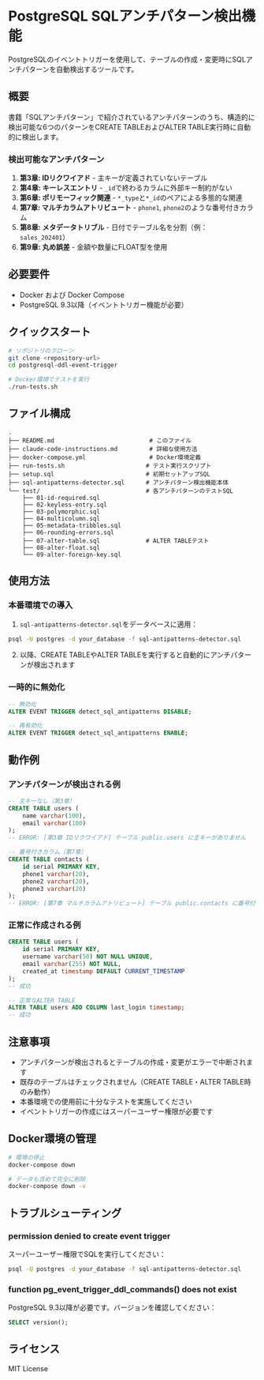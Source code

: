 # PostgreSQL SQLアンチパターン検出機能

PostgreSQLのイベントトリガーを使用して、テーブルの作成・変更時にSQLアンチパターンを自動検出するツールです。

## 概要

書籍「SQLアンチパターン」で紹介されているアンチパターンのうち、構造的に検出可能な6つのパターンをCREATE TABLEおよびALTER TABLE実行時に自動的に検出します。

### 検出可能なアンチパターン

1. **第3章: IDリクワイアド** - 主キーが定義されていないテーブル
2. **第4章: キーレスエントリ** - `_id`で終わるカラムに外部キー制約がない
3. **第6章: ポリモーフィック関連** - `*_type`と`*_id`のペアによる多態的な関連
4. **第7章: マルチカラムアトリビュート** - `phone1`, `phone2`のような番号付きカラム
5. **第8章: メタデータトリブル** - 日付でテーブル名を分割（例：`sales_202401`）
6. **第9章: 丸め誤差** - 金額や数量にFLOAT型を使用

## 必要要件

- Docker および Docker Compose
- PostgreSQL 9.3以降（イベントトリガー機能が必要）

## クイックスタート

```bash
# リポジトリのクローン
git clone <repository-url>
cd postgresql-ddl-event-trigger

# Docker環境でテストを実行
./run-tests.sh
```

## ファイル構成

```
.
├── README.md                           # このファイル
├── claude-code-instructions.md         # 詳細な使用方法
├── docker-compose.yml                  # Docker環境定義
├── run-tests.sh                       # テスト実行スクリプト
├── setup.sql                          # 初期セットアップSQL
├── sql-antipatterns-detector.sql      # アンチパターン検出機能本体
└── test/                              # 各アンチパターンのテストSQL
    ├── 01-id-required.sql
    ├── 02-keyless-entry.sql
    ├── 03-polymorphic.sql
    ├── 04-multicolumn.sql
    ├── 05-metadata-tribbles.sql
    ├── 06-rounding-errors.sql
    ├── 07-alter-table.sql             # ALTER TABLEテスト
    ├── 08-alter-float.sql
    └── 09-alter-foreign-key.sql
```

## 使用方法

### 本番環境での導入

1. `sql-antipatterns-detector.sql`をデータベースに適用：
```bash
psql -U postgres -d your_database -f sql-antipatterns-detector.sql
```

2. 以降、CREATE TABLEやALTER TABLEを実行すると自動的にアンチパターンが検出されます

### 一時的に無効化

```sql
-- 無効化
ALTER EVENT TRIGGER detect_sql_antipatterns DISABLE;

-- 再有効化
ALTER EVENT TRIGGER detect_sql_antipatterns ENABLE;
```

## 動作例

### アンチパターンが検出される例

```sql
-- 主キーなし（第3章）
CREATE TABLE users (
    name varchar(100),
    email varchar(100)
);
-- ERROR: [第3章 IDリクワイアド] テーブル public.users に主キーがありません

-- 番号付きカラム（第7章）
CREATE TABLE contacts (
    id serial PRIMARY KEY,
    phone1 varchar(20),
    phone2 varchar(20),
    phone3 varchar(20)
);
-- ERROR: [第7章 マルチカラムアトリビュート] テーブル public.contacts に番号付きカラムがあります

```

### 正常に作成される例

```sql
CREATE TABLE users (
    id serial PRIMARY KEY,
    username varchar(50) NOT NULL UNIQUE,
    email varchar(255) NOT NULL,
    created_at timestamp DEFAULT CURRENT_TIMESTAMP
);
-- 成功

-- 正常なALTER TABLE
ALTER TABLE users ADD COLUMN last_login timestamp;
-- 成功
```

## 注意事項

- アンチパターンが検出されるとテーブルの作成・変更がエラーで中断されます
- 既存のテーブルはチェックされません（CREATE TABLE・ALTER TABLE時のみ動作）
- 本番環境での使用前に十分なテストを実施してください
- イベントトリガーの作成にはスーパーユーザー権限が必要です

## Docker環境の管理

```bash
# 環境の停止
docker-compose down

# データも含めて完全に削除
docker-compose down -v
```

## トラブルシューティング

### permission denied to create event trigger
スーパーユーザー権限でSQLを実行してください：
```bash
psql -U postgres -d your_database -f sql-antipatterns-detector.sql
```

### function pg_event_trigger_ddl_commands() does not exist
PostgreSQL 9.3以降が必要です。バージョンを確認してください：
```sql
SELECT version();
```

## ライセンス

MIT License